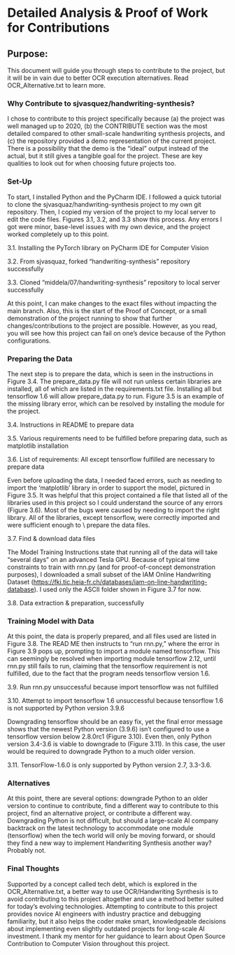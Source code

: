 # Detailed Analysis & Proof of Work for Contributions

## Purpose:
This document will guide you through steps to contribute to the project, but it will be in vain due to better OCR execution alternatives. Read OCR_Alternative.txt to learn more.

### Why Contribute to sjvasquez/handwriting-synthesis?
I chose to contribute to this project specifically because (a) the project was well managed up to 2020, (b) the CONTRIBUTE section was the most detailed compared to other small-scale handwriting synthesis projects, and (c) the repository provided a demo representation of the current project. There is a possibility that the demo is the “ideal” output instead of the actual, but it still gives a tangible goal for the project. These are key qualities to look out for when choosing future projects too.

### Set-Up
To start, I installed Python and the PyCharm IDE. I followed a quick tutorial to clone the sjvasquaz/handwriting-synthesis project to my own git repository. Then, I copied my version of the project to my local server to edit the code files. Figures 3.1, 3.2, and 3.3 show this process. Any errors I got were minor, base-level issues with my own device, and the project worked completely up to this point.
 

3.1. Installing the PyTorch library on PyCharm IDE for Computer Vision


3.2. From sjvasquaz, forked “handwriting-synthesis” repository successfully


3.3. Cloned “middela/07/handwriting-synthesis” repository to local server successfully

At this point, I can make changes to the exact files without impacting the main branch. Also, this is the start of the Proof of Concept, or a small demonstration of the project running to show that further changes/contributions to the project are possible. However, as you read, you will see how this project can fail on one’s device because of the Python configurations.

### Preparing the Data
The next step is to prepare the data, which is seen in the instructions in Figure 3.4. The prepare_data.py file will not run unless certain libraries are installed, all of which are listed in the requirements.txt file. Installing all but tensorflow 1.6 will allow prepare_data.py to run. Figure 3.5 is an example of the missing library error, which can be resolved by installing the module for the project.

3.4. Instructions in README to prepare data

3.5. Various requirements need to be fulfilled before preparing data, such as matplotlib installation


3.6. List of requirements: All except tensorflow fulfilled are necessary to prepare data 

Even before uploading the data, I needed faced errors, such as needing to import the ‘matplotlib’ library in order to support the model, pictured in Figure 3.5. It was helpful that this project contained a file that listed all of the libraries used in this project so I could understand the source of any errors (Figure 3.6). Most of the bugs were caused by needing to import the right library. All of the libraries, except tensorflow, were correctly imported and were sufficient enough to \ prepare the data files.



3.7. Find & download data files


The Model Training Instructions state that running all of the data will take “several days” on an advanced Tesla GPU. Because of typical time constraints to train with rnn.py (and for proof-of-concept demonstration purposes), I downloaded a small subset of the IAM Online Handwriting Dataset (https://fki.tic.heia-fr.ch/databases/iam-on-line-handwriting-database). I used only the ASCII folder shown in Figure 3.7 for now.


3.8. Data extraction & preparation, successfully


### Training Model with Data

At this point, the data is properly prepared, and all files used are listed in Figure 3.8. The READ ME then instructs to “run rnn.py,” where the error in Figure 3.9 pops up, prompting to import a module named tensorflow. This can seemingly be resolved when importing module tensorflow 2.12, until rnn.py still fails to run, claiming that the tensorflow requirement is not fulfilled, due to the fact that the program needs tensorflow version 1.6.


3.9. Run rnn.py unsuccessful because import tensorflow was not fulfilled



3.10. Attempt to import tensorflow 1.6 unsuccessful because tensorflow 1.6 is not supported by Python version 3.9.6

Downgrading tensorflow should be an easy fix, yet the final error message shows that the newest Python version (3.9.6) isn’t configured to use a tensorflow version below 2.8.0rc1 (Figure 3.10). Even then, only Python version 3.4-3.6 is viable to downgrade to (Figure 3.11).
In this case, the user would be required to downgrade Python to a much older version. 


3.11. TensorFlow-1.6.0 is only supported by Python version 2.7, 3.3-3.6. 


### Alternatives
At this point, there are several options: downgrade Python to an older version to continue to contribute, find a different way to contribute to this project, find an alternative project, or contribute a different way. Downgrading Python is not difficult, but should a large-scale AI company backtrack on the latest technology to accommodate one module (tensorflow) when the tech world will only be moving forward, or should they find a new way to implement Handwriting Synthesis another way? Probably not.

### Final Thoughts
Supported by a concept called tech debt, which is explored in the OCR_Alternative.txt, a better way to use OCR/Handwriting Synthesis is to avoid contributing to this project altogether and use a method better suited for today’s evolving technologies. Attempting to contribute to this project provides novice AI engineers with industry practice and debugging familiarity, but it also helps the coder make smart, knowledgeable decisions about implementing even slightly outdated projects for long-scale AI investment. I thank my mentor for her guidance to learn about Open Source Contribution to Computer Vision throughout this project.


